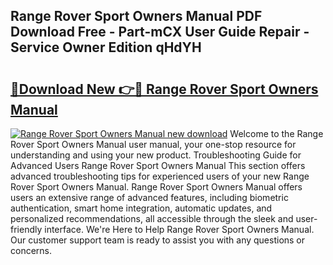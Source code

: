 ## Range Rover Sport Owners Manual PDF Download Free - Part-mCX User Guide Repair - Service Owner Edition qHdYH

# <h2><a href="http://bc23879.oget.top/?id=Range+Rover+Sport+Owners+Manual">🔗Download New 👉🔴 Range Rover Sport Owners Manual</a></h2>

[![Range Rover Sport Owners Manual new download](https://i.imgur.com/5g1atiW.png)](http://bc23879.oget.top/?id=Range+Rover+Sport+Owners+Manual)
Welcome to the Range Rover Sport Owners Manual user manual, your one-stop resource for understanding and using your new product. Troubleshooting Guide for Advanced Users Range Rover Sport Owners Manual This section offers advanced troubleshooting tips for experienced users of your new Range Rover Sport Owners Manual. Range Rover Sport Owners Manual offers users an extensive range of advanced features, including biometric authentication, smart home integration, automatic updates, and personalized recommendations, all accessible through the sleek and user-friendly interface. We're Here to Help Range Rover Sport Owners Manual. Our customer support team is ready to assist you with any questions or concerns.
